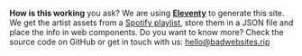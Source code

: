 **How is this working** you ask? We are using **[Eleventy](https://www.11ty.dev/)** to generate this site. We get the artist assets from a [Spotify playlist](https://open.spotify.com/playlist/22n4VI1DJuCp3Hh1Jzn9B6), store them in a JSON file and place the info in web components. Do you want to know more? Check the source code on GitHub or get in touch with us: hello@badwebsites.rip
